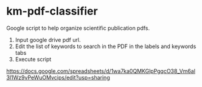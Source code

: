 # km-pdf-classifier
Google script to help organize scientific publication pdfs.
1) Input google drive pdf url.
2) Edit the list of keywords to search in the PDF in the labels and keywords tabs
3) Execute script

https://docs.google.com/spreadsheets/d/1wa7ka0QMKGlpPgqcO38_Vm6al3l1Wz9vPeWuOMvcips/edit?usp=sharing
